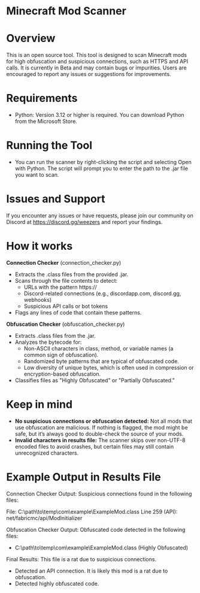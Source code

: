 # Minecraft Mod Scanner
# Overview
This is an open source tool. This tool is designed to scan Minecraft mods for high obfuscation and suspicious connections, such as HTTPS and API calls. It is currently in Beta and may contain bugs or impurities. Users are encouraged to report any issues or suggestions for improvements.

# Requirements
- Python: Version 3.12 or higher is required. You can download Python from the Microsoft Store.

# Running the Tool
- You can run the scanner by right-clicking the script and selecting Open with Python. The script will prompt you to enter the path to the .jar file you want to scan.


# Issues and Support
If you encounter any issues or have requests, please join our community on Discord at https://discord.gg/weezers and report your findings.

# How it works
**Connection Checker** (connection_checker.py)
- Extracts the .class files from the provided .jar.
- Scans through the file contents to detect:
  - URLs with the pattern https://
  - Discord-related connections (e.g., discordapp.com, discord.gg, webhooks)
  - Suspicious API calls or bot tokens
- Flags any lines of code that contain these patterns.

**Obfuscation Checker** (obfuscation_checker.py)
- Extracts .class files from the .jar.
- Analyzes the bytecode for:
  - Non-ASCII characters in class, method, or variable names (a common sign of obfuscation).
  - Randomized byte patterns that are typical of obfuscated code.
  - Low diversity of unique bytes, which is often used in compression or encryption-based obfuscation.
- Classifies files as "Highly Obfuscated" or "Partially Obfuscated."
# 
# Keep in mind
- **No suspicious connections or obfuscation detected:** Not all mods that use obfuscation are malicious. If nothing is flagged, the mod might be safe, but it’s always good to double-check the source of your mods.
- **Invalid characters in results file:** The scanner skips over non-UTF-8 encoded files to avoid crashes, but certain files may still contain unrecognized characters.
# 
# Example Output in Results File
Connection Checker Output:
Suspicious connections found in the following files:

File: C:\path\to\temp\com\example\ExampleMod.class
  Line 259 (API): net/fabricmc/api/ModInitializer

Obfuscation Checker Output:
Obfuscated code detected in the following files:
 - C:\path\to\temp\com\example\ExampleMod.class (Highly Obfuscated)

Final Results:
This file is a rat due to suspicious connections.
 - Detected an API connection.
It is likely this mod is a rat due to obfuscation.
 - Detected highly obfuscated code.
